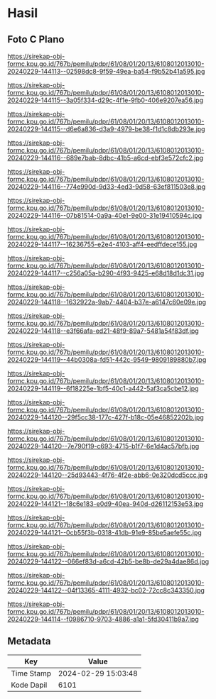 # Hasil

## Foto C Plano

https://sirekap-obj-formc.kpu.go.id/767b/pemilu/pdpr/61/08/01/20/13/6108012013010-20240229-144113--02598dc8-9f59-49ea-ba54-f9b52b41a595.jpg

https://sirekap-obj-formc.kpu.go.id/767b/pemilu/pdpr/61/08/01/20/13/6108012013010-20240229-144115--3a05f334-d29c-4f1e-9fb0-406e9207ea56.jpg

https://sirekap-obj-formc.kpu.go.id/767b/pemilu/pdpr/61/08/01/20/13/6108012013010-20240229-144115--d6e6a836-d3a9-4979-be38-f1d1c8db293e.jpg

https://sirekap-obj-formc.kpu.go.id/767b/pemilu/pdpr/61/08/01/20/13/6108012013010-20240229-144116--689e7bab-8dbc-41b5-a6cd-ebf3e572cfc2.jpg

https://sirekap-obj-formc.kpu.go.id/767b/pemilu/pdpr/61/08/01/20/13/6108012013010-20240229-144116--774e990d-9d33-4ed3-9d58-63ef811503e8.jpg

https://sirekap-obj-formc.kpu.go.id/767b/pemilu/pdpr/61/08/01/20/13/6108012013010-20240229-144116--07b81514-0a9a-40e1-9e00-31e19410594c.jpg

https://sirekap-obj-formc.kpu.go.id/767b/pemilu/pdpr/61/08/01/20/13/6108012013010-20240229-144117--16236755-e2e4-4103-aff4-eedffdece155.jpg

https://sirekap-obj-formc.kpu.go.id/767b/pemilu/pdpr/61/08/01/20/13/6108012013010-20240229-144117--c256a05a-b290-4f93-9425-e68d18d1dc31.jpg

https://sirekap-obj-formc.kpu.go.id/767b/pemilu/pdpr/61/08/01/20/13/6108012013010-20240229-144118--1632922a-9ab7-4404-b37e-a6147c60e09e.jpg

https://sirekap-obj-formc.kpu.go.id/767b/pemilu/pdpr/61/08/01/20/13/6108012013010-20240229-144118--e3f66afa-ed21-48f9-89a7-5481a54f83df.jpg

https://sirekap-obj-formc.kpu.go.id/767b/pemilu/pdpr/61/08/01/20/13/6108012013010-20240229-144119--44b0308a-fd51-442c-9549-9809189880b7.jpg

https://sirekap-obj-formc.kpu.go.id/767b/pemilu/pdpr/61/08/01/20/13/6108012013010-20240229-144119--6f18225e-1bf5-40c1-a442-5af3ca5cbe12.jpg

https://sirekap-obj-formc.kpu.go.id/767b/pemilu/pdpr/61/08/01/20/13/6108012013010-20240229-144120--29f5cc38-177c-427f-b18c-05e46852202b.jpg

https://sirekap-obj-formc.kpu.go.id/767b/pemilu/pdpr/61/08/01/20/13/6108012013010-20240229-144120--7e790f19-c693-4715-b1f7-6e1d4ac57bfb.jpg

https://sirekap-obj-formc.kpu.go.id/767b/pemilu/pdpr/61/08/01/20/13/6108012013010-20240229-144120--25d93443-4f76-4f2e-abb6-0e320dcd5ccc.jpg

https://sirekap-obj-formc.kpu.go.id/767b/pemilu/pdpr/61/08/01/20/13/6108012013010-20240229-144121--18c6e183-e0d9-40ea-940d-d26112153e53.jpg

https://sirekap-obj-formc.kpu.go.id/767b/pemilu/pdpr/61/08/01/20/13/6108012013010-20240229-144121--0cb55f3b-0318-41db-91e9-85be5aefe55c.jpg

https://sirekap-obj-formc.kpu.go.id/767b/pemilu/pdpr/61/08/01/20/13/6108012013010-20240229-144122--066ef83d-a6cd-42b5-be8b-de29a4dae86d.jpg

https://sirekap-obj-formc.kpu.go.id/767b/pemilu/pdpr/61/08/01/20/13/6108012013010-20240229-144122--04f13365-4111-4932-bc02-72cc8c343350.jpg

https://sirekap-obj-formc.kpu.go.id/767b/pemilu/pdpr/61/08/01/20/13/6108012013010-20240229-144114--f0986710-9703-4886-a1a1-5fd30411b9a7.jpg


## Metadata

| Key        | Value               |
| ---------- | ------------------- |
| Time Stamp | 2024-02-29 15:03:48 |
| Kode Dapil | 6101                |



